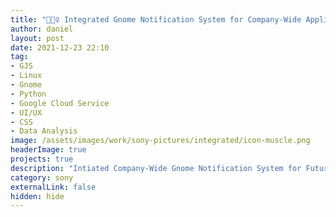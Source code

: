 ```yaml
---
title: "🧙🏼‍♀️ Integrated Gnome Notification System for Company-Wide Application Messages (Part 1)"
author: daniel
layout: post
date: 2021-12-23 22:10
tag: 
- GJS
- Linux
- Gnome
- Python
- Google Cloud Service
- UI/UX
- CSS
- Data Analysis
image: /assets/images/work/sony-pictures/integrated/icon-muscle.png
headerImage: true
projects: true
description: "Intiated Company-Wide Gnome Notification System for Future Development and Integrated it with Dispatch and Review Tool Notification Protocols"
category: sony
externalLink: false
hidden: hide
---
```



